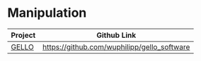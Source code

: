 # Manipulation

| Project                                          | Github Link                                 |
| ------------------------------------------------ | ------------------------------------------- |
| [GELLO](https://wuphilipp.github.io/gello_site/) | https://github.com/wuphilipp/gello_software |

